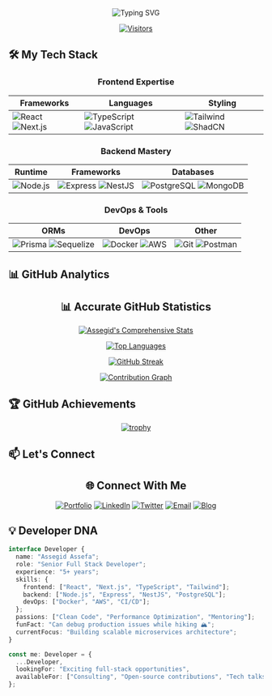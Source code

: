 <div align="center">
  <img src="https://readme-typing-svg.demolab.com?font=Fira+Code&weight=600&size=28&duration=3000&pause=1000&color=58A6FF&center=true&vCenter=true&width=500&lines=Hi+there%2C+I'm+Assegid+Assefa;Senior+Full+Stack+Developer;5%2B+years+of+experience;Open+Source+Contributor" alt="Typing SVG" />
</div>

<div align="center">
  
[![Visitors](https://komarev.com/ghpvc/?username=assegidasefa&label=Profile%20Views&color=0e75b6&style=flat)](https://github.com/assegidasefa)


</div>

## 🛠️ My Tech Stack

<div align="center">

### **Frontend Expertise**
  
| Frameworks | Languages | Styling |
|------------|-----------|---------|
| ![React](https://img.shields.io/badge/-React-61DAFB?style=for-the-badge&logo=react&logoColor=black) ![Next.js](https://img.shields.io/badge/-Next.js-000000?style=for-the-badge&logo=next.js&logoColor=white) | ![TypeScript](https://img.shields.io/badge/-TypeScript-3178C6?style=for-the-badge&logo=typescript&logoColor=white) ![JavaScript](https://img.shields.io/badge/-JavaScript-F7DF1E?style=for-the-badge&logo=javascript&logoColor=black) | ![Tailwind](https://img.shields.io/badge/-Tailwind-38B2AC?style=for-the-badge&logo=tailwind-css&logoColor=white) ![ShadCN](https://img.shields.io/badge/-ShadCN_UI-000000?style=for-the-badge) |

### **Backend Mastery**
  
| Runtime | Frameworks | Databases |
|---------|------------|-----------|
| ![Node.js](https://img.shields.io/badge/-Node.js-339933?style=for-the-badge&logo=node.js&logoColor=white) | ![Express](https://img.shields.io/badge/-Express.js-000000?style=for-the-badge&logo=express&logoColor=white) ![NestJS](https://img.shields.io/badge/-NestJS-E0234E?style=for-the-badge&logo=nestjs&logoColor=white) | ![PostgreSQL](https://img.shields.io/badge/-PostgreSQL-4169E1?style=for-the-badge&logo=postgresql&logoColor=white) ![MongoDB](https://img.shields.io/badge/-MongoDB-47A248?style=for-the-badge&logo=mongodb&logoColor=white) |

### **DevOps & Tools**
  
| ORMs | DevOps | Other |
|------|--------|-------|
| ![Prisma](https://img.shields.io/badge/-Prisma-2D3748?style=for-the-badge&logo=prisma&logoColor=white) ![Sequelize](https://img.shields.io/badge/-Sequelize-52B0E7?style=for-the-badge&logo=sequelize&logoColor=white) | ![Docker](https://img.shields.io/badge/-Docker-2496ED?style=for-the-badge&logo=docker&logoColor=white) ![AWS](https://img.shields.io/badge/-AWS-232F3E?style=for-the-badge&logo=amazon-aws&logoColor=white) | ![Git](https://img.shields.io/badge/-Git-F05032?style=for-the-badge&logo=git&logoColor=white) ![Postman](https://img.shields.io/badge/-Postman-FF6C37?style=for-the-badge&logo=postman&logoColor=white) |

</div>

## 📊 GitHub Analytics

<div align="center">

## 📊 Accurate GitHub Statistics

[![Assegid's Comprehensive Stats](https://github-readme-stats.vercel.app/api?username=assegidasefa&show_icons=true&theme=github_dark&hide_border=true&include_all_commits=true&count_private=true&custom_title=Assegid's%20Development%20Activity)](https://github.com/assegidasefa)

[![Top Languages](https://github-readme-stats.vercel.app/api/top-langs/?username=assegidasefa&layout=compact&theme=github_dark&hide_border=true&langs_count=8&count_private=true)](https://github.com/assegidasefa)

[![GitHub Streak](https://streak-stats.demolab.com?user=assegidasefa&theme=github-dark&hide_border=true&date_format=M%20j%5B%2C%20Y%5D&mode=weekly)](https://git.io/streak-stats)

[![Contribution Graph](https://github-readme-activity-graph.vercel.app/graph?username=assegidasefa&theme=github-dark&hide_border=true&area=true&custom_title=Contribution%20Timeline)](https://github.com/assegidasefa)

</div>

## 🏆 GitHub Achievements

<div align="center">

[![trophy](https://github-profile-trophy.vercel.app/?username=assegidasefa&theme=github&no-frame=true&no-bg=true&row=1&column=8&margin-w=7&margin-h=7)](https://github.com/ryo-ma/github-profile-trophy)

</div>



## 📫 Let's Connect

<div align="center">

## 🌐 Connect With Me

[![Portfolio](https://img.shields.io/badge/-Portfolio-FF7139?style=for-the-badge&logo=firefox&logoColor=white)](https://portfolio-2025-two-gamma.vercel.app/)
[![LinkedIn](https://img.shields.io/badge/-LinkedIn-0077B5?style=for-the-badge&logo=linkedin&logoColor=white)](https://www.linkedin.com/in/assegid-assefa/)
[![Twitter](https://img.shields.io/badge/-Twitter-1DA1F2?style=for-the-badge&logo=twitter&logoColor=white)](https://twitter.com/assegidassefa7)
[![Email](https://img.shields.io/badge/-Email-D14836?style=for-the-badge&logo=gmail&logoColor=white)](mailto:assegidassefa7@gmail.com)
[![Blog](https://img.shields.io/badge/-Tech_Blog-FF5722?style=for-the-badge&logo=medium&logoColor=white)](https://portfolio-2025-two-gamma.vercel.app/blog/)

</div>

## 💡 Developer DNA

```typescript
interface Developer {
  name: "Assegid Assefa";
  role: "Senior Full Stack Developer";
  experience: "5+ years";
  skills: {
    frontend: ["React", "Next.js", "TypeScript", "Tailwind"];
    backend: ["Node.js", "Express", "NestJS", "PostgreSQL"];
    devOps: ["Docker", "AWS", "CI/CD"];
  };
  passions: ["Clean Code", "Performance Optimization", "Mentoring"];
  funFact: "Can debug production issues while hiking 🏔️";
  currentFocus: "Building scalable microservices architecture";
}

const me: Developer = {
  ...Developer,
  lookingFor: "Exciting full-stack opportunities",
  availableFor: ["Consulting", "Open-source contributions", "Tech talks"]
};

